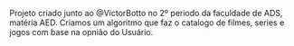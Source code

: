 Projeto criado junto ao @VictorBotto no 2º periodo da faculdade de ADS, matéria AED. Criamos um algoritmo que faz o catalogo de filmes, series e jogos com base na opnião do Usuário.
